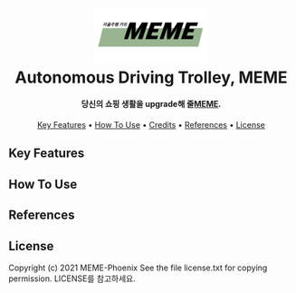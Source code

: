 <h1 align="center">
  <br>
  <a href="http://www.amitmerchant.com/electron-markdownify"><img src="./logo.png" alt="Markdownify" width="200"></a>
  <br>
  Autonomous Driving Trolley, MEME
  <br>
</h1>

<h4 align="center">당신의 쇼핑 생활을 upgrade해 줄<a href="https://www.notion.so/Autonomous-Driving-Trolley-MEME-01fdd602990b4baa9b603d419a1479bb" target="_blank">MEME</a>.</h4>

<p align="center">
  <a href="#key-features">Key Features</a> •
  <a href="#how-to-use">How To Use</a> •
  <a href="#credits">Credits</a> •
  <a href="#references">References</a> •
  <a href="#license">License</a>
</p>

## Key Features

## How To Use

## References


## License
Copyright (c) 2021 MEME-Phoenix See the file license.txt for copying permission. LICENSE를 참고하세요.
